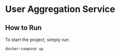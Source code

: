 # User Aggregation Service

## How to Run

To start the project, simply run:

```bash
docker-compose up
